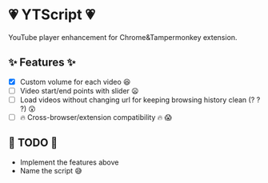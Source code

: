 # :heartpulse: YTScript :heartpulse:
YouTube player enhancement for Chrome&amp;Tampermonkey extension.

## :sparkles: Features :sparkles:
- [x] Custom volume for each video :satisfied:
- [ ] Video start/end points with slider :frowning:
- [ ] Load videos without changing url for keeping browsing history clean (? ? ?) :astonished:
- [ ] :fire: Cross-browser/extension compatibility :fire: :scream:

## :wrench: TODO :wrench:
- Implement the features above
- Name the script :sweat_smile:
